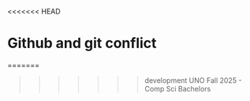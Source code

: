 <<<<<<< HEAD
# Github and git conflict
=======
>>>>>>> development
UNO Fall 2025 - Comp Sci Bachelors
